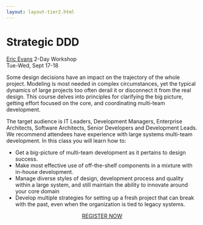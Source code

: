 ```yaml
---
layout: layout-tier2.html
---
```

<p><div class="container section workshop-page">
    <!-- begin workshop element -->
    <div class="row">
      <div class="col-xs-12 col-sm-2">
            <div class="speaker-container">
                <a href="../speakers/eric-evans.html"><div class="speaker-img eric-evans keep-color"></div></a>
                </div>
            </div>
        <div class="col-xs-12 col-sm-10 workshop-list">
            <h1 class="section-header">Strategic DDD</h1>
            <span class="workshops--speaker-name"><a href="../speakers/eric-evans.html">Eric Evans</a></span>
            <span class="workshops--duration">2-Day Workshop<br>Tue-Wed, Sept 17-18</span>
            <!--<a class="btn get-ticket-btn" href="https://ti.to/eddd/explore-ddd-2019">GET YOUR TICKET</a>-->
            <div class="spacer"></div>
            <p class="copy">Some design decisions have an impact on the trajectory of the whole project. Modeling is most needed in complex circumstances, yet the typical dynamics of large projects too often derail it or disconnect it from the real design. This course delves into principles for clarifying the big picture, getting effort focused on the core, and coordinating multi-team development.</p>
            <p class="copy">The target audience is IT Leaders, Development Managers, Enterprise Architects, Software Architects, Senior Developers and Development Leads. We recommend attendees have experience with large systems multi-team development. In this class you will learn how to:</p>
            <ul class="copy-list">
            <li>Get a big-picture of multi-team development as it pertains to design success.</li>
            <li>Make most effective use of off-the-shelf components in a mixture with in-house development.</li>
            <li>Manage diverse styles of design, development process and quality within a large system, and still maintain the ability to innovate around your core domain</li>
            <li>Develop multiple strategies for setting up a fresh project that can break with the past, even when the organization is tied to legacy systems.</li>
            </ul>
                <div class="col-xs-12" align="center">
                    <a class="btn get-ticket-btn" href="https://ti.to/eddd/explore-ddd-2019">REGISTER NOW</a>
                </div>
            </div>
        </div>
    </div>
</div> <!-- container --></p>